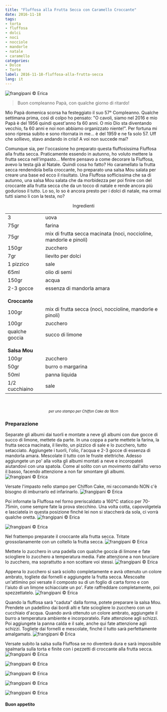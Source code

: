 ```yaml
---
title: "Fluffosa alla Frutta Secca con Caramello Croccante"
date: 2016-11-18
tags:
- torta
- fluffosa
- dolci
- noci
- nocciole
- mandorle
- natale
- caramello
categories:
- Dolce
- Torte
label: 2016-11-18-fluffosa-alla-frutta-secca
lang: it
---
```

![](header.jpg "frangipani © Erica")

> Buon compleanno Papà, con qualche giorno di ritardo!

Mio Papà domenica scorsa ha festeggiato il suo 57° Compleanno. Qualche settimana prima, così di colpo ho pensato: "O cavoli, siamo nel 2016 e mio Papà è del 1956 quindi quest'anno fa 60 anni. O mio Dio sta diventando vecchio, fa 60 anni e noi non abbiamo organizzato niente!". Per fortuna mi sono ripresa subito e sono ritornata in me... è del 1959 e ne fa solo 57. Uff che sollievo, stavo andando in crisi! A voi non succede mai?

Comunque sia, per l'occasione ho preparato questa fluffosissima Fluffosa alla frutta secca. Praticamente essendo in autunno, ho voluto mettere la frutta secca nell'impasto... Mentre pensavo a come decorare la Fluffosa, avevo la testa già al Natale. Quindi cosa ho fatto? Ho caramellato la frutta secca rendendola bella croccante, ho preparato una salsa Mou salata per creare una base ed ecco il risultato. Una Fluffosa sofficissima che sa di autunno, una salsa Mou salata che da morbidezza per poi finire con del croccante alla frutta secca che da un tocco di natale e rende ancora più godurioso il tutto. Lo so, lo so è ancora presto per i dolci di natale, ma ormai tutti siamo li con la testa, no?

<div id="wrapper" style="text-align: center">
  <div id="yourdiv" style="display: inline-block;">
    <div class="ingredients">
      <div class="ingredients-title">Ingredienti</div>
      <table>
        <tbody>
          <tr>
            <td>3</td>
            <td>uova</td>
          </tr>
          <tr>
            <td>75gr</td>
            <td>farina</td>
          </tr>
          <tr>
            <td>75gr</td>
            <td>mix di frutta secca macinata (noci, noccioline, mandorle e pinoli)</td>
          </tr>
          <tr>
            <td>150gr</td>
            <td>zucchero</td>
          </tr>
          <tr>
            <td>7gr</td>
            <td>lievito per dolci</td>
          </tr>
          <tr>
            <td>1 pizzico</td>
            <td>sale</td>
          </tr>
          <tr>
            <td>65ml</td>
            <td>olio di semi</td>
          </tr>
          <tr>
            <td>150gr</td>
            <td>acqua</td>
          </tr>
          <tr>
            <td>2-3 gocce</td>
            <td>essenza di mandorla amara</td>
          </tr>
          <tr style="height: 15px;"></tr>
          <tr>          
            <td colspan="2"><b>Croccante</b></td>
          </tr>      
          <tr>
            <td>100gr</td>
            <td>mix di frutta secca (noci, noccioline, mandorle e pinoli)</td>
          </tr>
          <tr>
            <td>100gr</td>
            <td>zucchero</td>
          </tr>
          <tr>
            <td>qualche goccia</td>
            <td>succo di limone</td>
          </tr>
          <tr style="height: 15px;"></tr>
          <tr>          
            <td colspan="2"><b>Salsa Mou</b></td>
          </tr>      
          <tr>
            <td>100gr</td>
            <td>zucchero</td>
          </tr>
          <tr>
            <td>50gr</td>
            <td>burro o margarina</td>
          </tr>
          <tr>
            <td>50ml</td>
            <td>panna liquida</td>
          </tr>
          <tr>
            <td>1/2 cucchiaino</td>
            <td>sale</td>
          </tr>
        </tbody>
      </table>
      <br></br>
      <i class="pull-right" style="font-size: 80%;">per uno stampo per Chiffon Cake da 18cm</i>
    </div>
  </div>
</div>


<h3>
  <font color="grey">
    <i class="fa-solid fa-gears"></i>
  </font> Preparazione
</h3>

Separate gli albumi dai tuorli e montate a neve gli albumi con due gocce di succo di limone, mettete da parte. In una coppa a parte mettete la farina, la frutta secca macinata, il lievito, un pizzico di sale e lo zucchero, tutto setacciato. Aggiungete i tuorli, l'olio, l'acqua e 2-3 gocce di essenza di mandorla amara. Mescolate il tutto con le fruste elettriche. Adesso aggiungete un po' alla volta gli albumi montati a neve e incoropateli aiutandovi con una spatola. Come al solito con un movimento dall'alto verso il basso, facendo attenzione a non far smontare gli albumi.
![](impasto.jpg "frangipani © Erica")

Versate l'impasto nello stampo per Chiffon Cake, mi raccomando NON c'è bisogno di imburrarlo ed infarinarlo.
![](teglia.jpg "frangipani © Erica")

Poi infornate la Fluffosa nel forno preriscaldato a 160°C statico per 70-75min, come sempre fate la prova stecchino. Una volta cotta, capovolgetela e lasciatela in questa posizione finché lei non si staccherà da sola, ci vorrà qualche oretta.
![](scaravoltata.jpg "frangipani © Erica")

![](fluffosa.jpg "frangipani © Erica")

Nel frattempo preparate il croccante alla frutta secca. Tritate grossolanamente con un coltello la frutta secca.
![](fruttasecca.jpg "frangipani © Erica")

Mettete lo zucchero in una padella con qualche goccia di limone e fate sciogliere lo zucchero a temperatura media. Fate attenzione a non bruciare lo zucchero, ma soprattutto a non scottare voi stessi.
![](caramello.jpg "frangipani © Erica")

Appena lo zucchero si sarà sciolto completamente e avrà ottenuto un colore ambrato, togliete dai fornelli e aggiungete la frutta secca. Mescoalte un'attimino poi versate il composto su di un foglio di carta forno e con l'aiuto di un limone schiacciate un po'. Fate raffreddare completamente, poi spezzettatelo.
![](croccante.jpg "frangipani © Erica")

Quando la fluffosa sarà "caduta" dalla forma, potete preparare la salsa Mou. Prendete un padellino dai bordi alti e fate sciogliere lo zucchero con un cucchiaio d'acqua. Quando avrà ottenuto un colore ambrato, aggiungete il burro a temperatura ambiente e incorporatelo. Fate attenzione agli schizzi. Poi aggiungete la panna calda e il sale, anche qui fate attenzione agli schizzi. Togliete dai fornelli e mescolate, finché il tutto sarà perfettamente amalgamato.
![](salsamou.jpg "frangipani © Erica")

Versate subito la salsa sulla Fluffosa se no diventerà dura e sarà impossibile spalmarla sulla torta e finite con i pezzetti di croccante alla frutta secca.
![](risultato1.jpg "frangipani © Erica")

![](risultato2.jpg "frangipani © Erica")

![](risultato3.jpg "frangipani © Erica")

![](risultato4.jpg "frangipani © Erica")

![](risultato5.jpg "frangipani © Erica")


<h4>Buon appetito
  <font color="red">
    <i class="fa-regular fa-face-smile"></i>
  </font>
</h4>